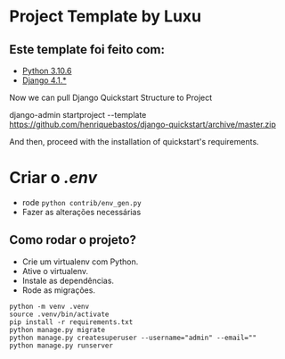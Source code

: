 # Project Template by Luxu

## Este template foi feito com:

* [Python 3.10.6](https://www.python.org/)
* [Django 4.1.*](https://www.djangoproject.com/)


Now we can pull Django Quickstart Structure to Project

django-admin startproject --template https://github.com/henriquebastos/django-quickstart/archive/master.zip

And then, proceed with the installation of quickstart's requirements.


# Criar o *.env*
* rode ``python contrib/env_gen.py``
* Fazer as alterações necessárias

## Como rodar o projeto?


* Crie um virtualenv com Python.
* Ative o virtualenv.
* Instale as dependências.
* Rode as migrações.

```
python -m venv .venv
source .venv/bin/activate
pip install -r requirements.txt
python manage.py migrate
python manage.py createsuperuser --username="admin" --email=""
python manage.py runserver
```
